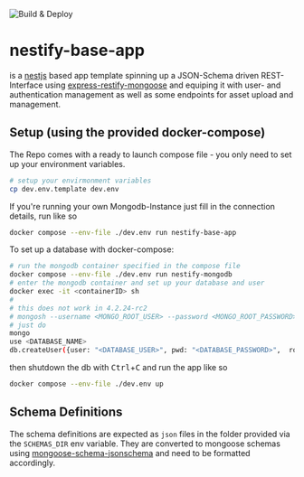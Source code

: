 ![Build & Deploy](https://github.com/acdh-oeaw/nestify-base-app/actions/workflows/build.yml/badge.svg)

# nestify-base-app 

is a [nestjs](https://nestjs.com/) based app template spinning up a JSON-Schema driven  REST-Interface using 
[express-restify-mongoose](https://florianholzapfel.github.io/express-restify-mongoose/) and equiping it with user- and 
authentication management as well as some endpoints for asset upload and management. 



## Setup (using the provided docker-compose)
The Repo comes with a ready to launch compose file - you only need to set up your environment variables.
```bash
# setup your envirmonment variables
cp dev.env.template dev.env
```

If you're running your own Mongodb-Instance just fill in the connection details, run like so
```bash
docker compose --env-file ./dev.env run nestify-base-app
```

To set up a database with docker-compose:
```bash
# run the mongodb container specified in the compose file
docker compose --env-file ./dev.env run nestify-mongodb
# enter the mongodb container and set up your database and user
docker exec -it <containerID> sh
#
# this does not work in 4.2.24-rc2
# mongosh --username <MONGO_ROOT_USER> --password <MONGO_ROOT_PASSWORD>
# just do
mongo
use <DATABASE_NAME>
db.createUser({user: "<DATABASE_USER>", pwd: "<DATABASE_PASSWORD>",  roles: ["readWrite"]})
```
then shutdown the db with <kbd>Ctrl</kbd>+<kbd>C</kbd> and run the app like so
```bash
docker compose --env-file ./dev.env up
```

## Schema Definitions

The schema definitions are expected as `json` files in the folder provided via the `SCHEMAS_DIR` env variable. They 
are converted to mongoose schemas using [mongoose-schema-jsonschema](https://github.com/DScheglov/mongoose-schema-jsonschema#readme)
and need to be formatted accordingly.
